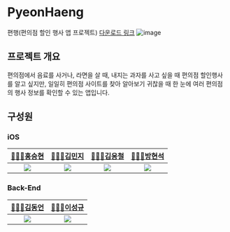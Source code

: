 # PyeonHaeng

편행(편의점 할인 행사 앱 프로젝트)
[다운로드 링크](https://apps.apple.com/kr/app/편행/id1665633509)
![image](https://user-images.githubusercontent.com/57972338/223672050-ed1b7716-0cac-4526-975e-ead94503bcce.png)

## 프로젝트 개요

편의점에서 음료를 사거나, 라면을 살 때, 내지는 과자를 사고 싶을 때
편의점 할인행사를 알고 싶지만, 일일히 편의점 사이트를 찾아 알아보기 귀찮을 때
한 눈에 여러 편의점의 행사 정보를 확인할 수 있는 앱입니다.

## 구성원

### iOS

| [🧑🏻‍💻홍승현](https://github.com/WhiteHyun) | [👩🏻‍💻김민지](https://github.com/minji0801) | [🧑🏻‍💻김응철](https://github.com/Eung7) | [🧑🏻‍💻방현석](https://github.com/isGeekCode) |
| :--------------------------------------: | :--------------------------------------: | :----------------------------------: | :---------------------------------------: |
|  ![](https://github.com/WhiteHyun.png)   |  ![](https://github.com/minji0801.png)   |  ![](https://github.com/Eung7.png)   |  ![](https://github.com/isGeekCode.png)   |

### Back-End

| [🧑🏻‍💻김동언](https://github.com/EEDK) | [🧑🏻‍💻이성규](https://github.com/sungkyulh) |
| :---------------------------------: | :--------------------------------------: |
|  ![](https://github.com/EEDK.png)   |  ![](https://github.com/sungkyulh.png)   |
